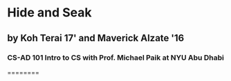 # Hide and Seak
## by Koh Terai 17' and Maverick Alzate '16
### CS-AD 101 Intro to CS with Prof. Michael Paik at NYU Abu Dhabi
========
